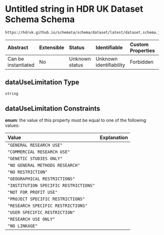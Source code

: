 # Untitled string in HDR UK Dataset Schema Schema

```txt
https://hdruk.github.io/schemata/schema/dataset/latest/dataset.schema.json#/definitions/dataUseLimitation
```



| Abstract            | Extensible | Status         | Identifiable            | Custom Properties | Additional Properties | Access Restrictions | Defined In                                                                                        |
| :------------------ | :--------- | :------------- | :---------------------- | :---------------- | :-------------------- | :------------------ | :------------------------------------------------------------------------------------------------ |
| Can be instantiated | No         | Unknown status | Unknown identifiability | Forbidden         | Allowed               | none                | [dataset.schema.json*](../../../schema/dataset/latest/dataset.schema.json "open original schema") |

## dataUseLimitation Type

`string`

## dataUseLimitation Constraints

**enum**: the value of this property must be equal to one of the following values:

| Value                                 | Explanation |
| :------------------------------------ | :---------- |
| `"GENERAL RESEARCH USE"`              |             |
| `"COMMERCIAL RESEARCH USE"`           |             |
| `"GENETIC STUDIES ONLY"`              |             |
| `"NO GENERAL METHODS RESEARCH"`       |             |
| `"NO RESTRICTION"`                    |             |
| `"GEOGRAPHICAL RESTRICTIONS"`         |             |
| `"INSTITUTION SPECIFIC RESTRICTIONS"` |             |
| `"NOT FOR PROFIT USE"`                |             |
| `"PROJECT SPECIFIC RESTRICTIONS"`     |             |
| `"RESEARCH SPECIFIC RESTRICTIONS"`    |             |
| `"USER SPECIFIC RESTRICTION"`         |             |
| `"RESEARCH USE ONLY"`                 |             |
| `"NO LINKAGE"`                        |             |
